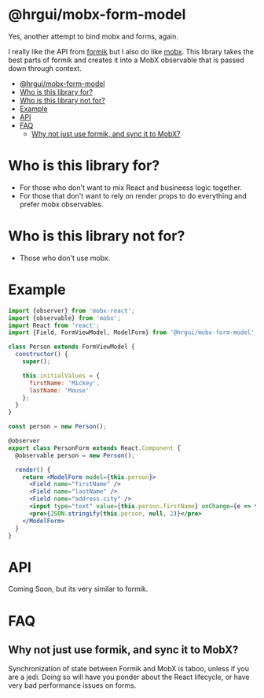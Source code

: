 # @hrgui/mobx-form-model

Yes, another attempt to bind mobx and forms, again. 

I really like the API from [formik](https://github.com/jaredpalmer/formik) but I also do like [mobx](https://github.com/mobxjs/mobx). This library takes the best parts of formik and creates it into a MobX observable that is passed down through context.

<!-- TOC -->

- [@hrgui/mobx-form-model](#hrguimobx-form-model)
- [Who is this library for?](#who-is-this-library-for)
- [Who is this library not for?](#who-is-this-library-not-for)
- [Example](#example)
- [API](#api)
- [FAQ](#faq)
  - [Why not just use formik, and sync it to MobX?](#why-not-just-use-formik-and-sync-it-to-mobx)

<!-- /TOC -->

# Who is this library for?
- For those who don't want to mix React and busineess logic together. 
- For those that don't want to rely on render props to do everything and prefer mobx observables.

# Who is this library not for?
- Those who don't use mobx.

# Example

```jsx
import {observer} from 'mobx-react';
import {observable} from 'mobx';
import React from 'react';
import {Field, FormViewModel, ModelForm} from '@hrgui/mobx-form-model';

class Person extends FormViewModel {
  constructor() {
    super();

    this.initialValues = {
      firstName: 'Mickey',
      lastName: 'Mouse'
    };
  }
}

const person = new Person();

@observer
export class PersonForm extends React.Component {
  @observable person = new Person();

  render() {
    return <ModelForm model={this.person}>
      <Field name="firstName" />
      <Field name="lastName" />
      <Field name="address.city" />
      <input type="text" value={this.person.firstName} onChange={e => this.person.firstName = e.target.value} />
      <pre>{JSON.stringify(this.person, null, 2)}</pre>
    </ModelForm>
  }
}
```

# API 

Coming Soon, but its very similar to formik.

# FAQ

## Why not just use formik, and sync it to MobX? 
Synchronization of state between Formik and MobX is taboo, unless if you are a jedi. Doing so will have you ponder about the React lifecycle, or have very bad performance issues on forms.